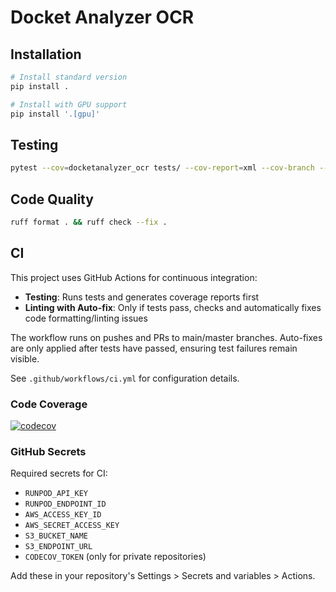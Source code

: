 # Docket Analyzer OCR

## Installation

```bash
# Install standard version
pip install .

# Install with GPU support
pip install '.[gpu]'
```

## Testing

```bash
pytest --cov=docketanalyzer_ocr tests/ --cov-report=xml --cov-branch --junitxml=junit.xml -o junit_family=legacy
```

## Code Quality

```bash
ruff format . && ruff check --fix .
```

## CI

This project uses GitHub Actions for continuous integration:

- **Testing**: Runs tests and generates coverage reports first
- **Linting with Auto-fix**: Only if tests pass, checks and automatically fixes code formatting/linting issues

The workflow runs on pushes and PRs to main/master branches. Auto-fixes are only applied after tests have passed, ensuring test failures remain visible.

See `.github/workflows/ci.yml` for configuration details.

### Code Coverage


[![codecov](https://codecov.io/gh/docketanalyzer/ocr/graph/badge.svg?token=XRATNOME24)](https://codecov.io/gh/docketanalyzer/ocr)


### GitHub Secrets

Required secrets for CI:
- `RUNPOD_API_KEY`
- `RUNPOD_ENDPOINT_ID`
- `AWS_ACCESS_KEY_ID`
- `AWS_SECRET_ACCESS_KEY`
- `S3_BUCKET_NAME`
- `S3_ENDPOINT_URL`
- `CODECOV_TOKEN` (only for private repositories)

Add these in your repository's Settings > Secrets and variables > Actions.

